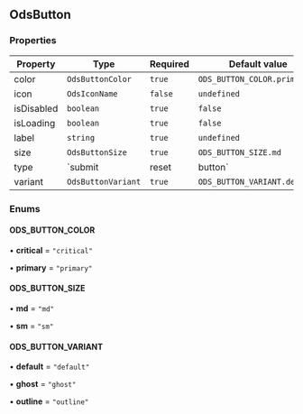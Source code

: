 ## OdsButton
### Properties
| Property | Type | Required | Default value |
| --- | --- | --- | --- |
| color | `OdsButtonColor` | `true` | `ODS_BUTTON_COLOR.primary` |
| icon | `OdsIconName` | `false` | `undefined` |
| isDisabled | `boolean` | `true` | `false` |
| isLoading | `boolean` | `true` | `false` |
| label | `string` | `true` | `undefined` |
| size | `OdsButtonSize` | `true` | `ODS_BUTTON_SIZE.md` |
| type | `submit | reset | button` | `true` | `'button'` |
| variant | `OdsButtonVariant` | `true` | `ODS_BUTTON_VARIANT.default` |




### Enums
#### ODS_BUTTON_COLOR

• **critical** = `"critical"`

• **primary** = `"primary"`


#### ODS_BUTTON_SIZE

• **md** = `"md"`

• **sm** = `"sm"`


#### ODS_BUTTON_VARIANT

• **default** = `"default"`

• **ghost** = `"ghost"`

• **outline** = `"outline"`

